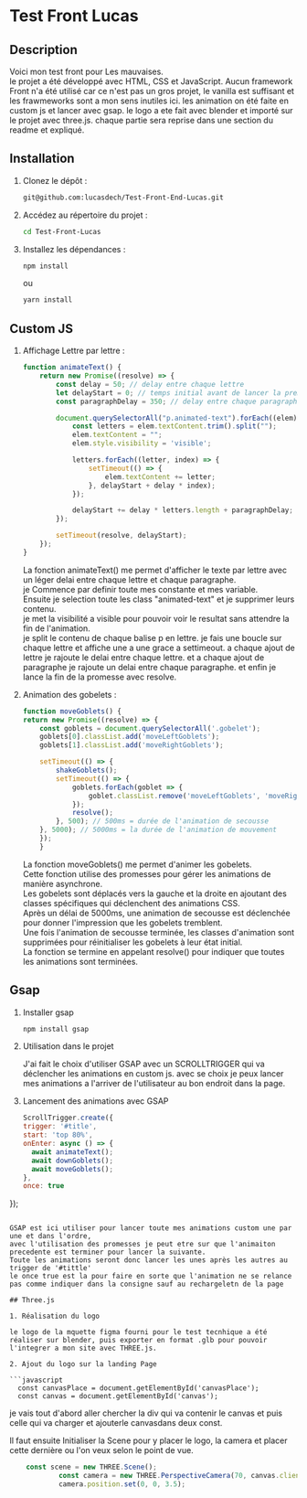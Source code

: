 # Test Front Lucas

## Description

Voici mon test front pour Les mauvaises. <br>
le projet a été développé avec HTML, CSS et JavaScript.
Aucun framework Front n'a été utilisé car ce n'est pas un gros projet, le vanilla est suffisant et les frawmeworks sont a mon sens inutiles ici.
les animation on été faite en custom js et lancer avec gsap.
le logo a ete fait avec blender et importé sur le projet avec three.js.
chaque partie sera reprise dans une section du readme et expliqué.

## Installation

1. Clonez le dépôt :

    ```bash
    git@github.com:lucasdech/Test-Front-End-Lucas.git
    ```

2. Accédez au répertoire du projet :

    ```bash
    cd Test-Front-Lucas
    ```

3. Installez les dépendances :

    ```bash
    npm install
    ```

    ou

    ```bash
    yarn install
    ```

## Custom JS

1. Affichage Lettre par lettre :

    ```javascript
    function animateText() {
        return new Promise((resolve) => {
            const delay = 50; // delay entre chaque lettre
            let delayStart = 0; // temps initial avant de lancer la premiere lettre
            const paragraphDelay = 350; // delay entre chaque paragraphe

            document.querySelectorAll("p.animated-text").forEach((elem) => {
                const letters = elem.textContent.trim().split("");
                elem.textContent = "";
                elem.style.visibility = 'visible';

                letters.forEach((letter, index) => {
                    setTimeout(() => {
                        elem.textContent += letter;
                    }, delayStart + delay * index);
                });    

                delayStart += delay * letters.length + paragraphDelay;
            });

            setTimeout(resolve, delayStart);
        });
    }
    ```

    La fonction animateText() me permet d'afficher le texte par lettre avec un léger delai entre chaque lettre et chaque paragraphe. <br>
    je Commence par definir toute mes constante et mes variable. <br>
    Ensuite je selection toute les class "animated-text" et je supprimer leurs contenu. <br>
    je met la visibilité a visible pour pouvoir voir le resultat sans attendre la fin de l'animation. <br>
    je split le contenu de chaque balise p en lettre.
    je fais une boucle sur chaque lettre et affiche une a une grace a settimeout.
    a chaque ajout de lettre je rajoute le delai entre chaque lettre.
    et a chaque ajout de paragraphe je rajoute un delai entre chaque paragraphe.
    et enfin je lance la fin de la promesse avec resolve.


2. Animation des gobelets :

    ```javascript
    function moveGoblets() {
    return new Promise((resolve) => {
        const goblets = document.querySelectorAll('.gobelet');
        goblets[0].classList.add('moveLeftGoblets');
        goblets[1].classList.add('moveRightGoblets');

        setTimeout(() => {
            shakeGoblets();
            setTimeout(() => {
                goblets.forEach(goblet => {
                    goblet.classList.remove('moveLeftGoblets', 'moveRightGoblets');
                });
                resolve();
            }, 500); // 500ms = durée de l'animation de secousse
        }, 5000); // 5000ms = la durée de l'animation de mouvement
        });
        }
    ```

    La fonction moveGoblets() me permet d'animer les gobelets. <br>
    Cette fonction utilise des promesses pour gérer les animations de manière asynchrone. <br>
    Les gobelets sont déplacés vers la gauche et la droite en ajoutant des classes spécifiques qui déclenchent des animations CSS. <br>
    Après un délai de 5000ms, une animation de secousse est déclenchée pour donner l'impression que les gobelets tremblent. <br>
    Une fois l'animation de secousse terminée, les classes d'animation sont supprimées pour réinitialiser les gobelets à leur état initial. <br>
    La fonction se termine en appelant resolve() pour indiquer que toutes les animations sont terminées.

## Gsap

1. Installer gsap

    ```bash
    npm install gsap
    ``` 
2. Utilisation dans le projet
    
    J'ai fait le choix d'utiliser GSAP avec un SCROLLTRIGGER qui va déclencher les animations en custom js.
    avec se choix je peux lancer mes animations a l'arriver de l'utilisateur au bon endroit dans la page.

3. Lancement des animations avec GSAP

    ```javascript 
    ScrollTrigger.create({
    trigger: '#title',
    start: 'top 80%',
    onEnter: async () => {
      await animateText();
      await downGoblets();
      await moveGoblets();
    },
    once: true
  });
  ```

  GSAP est ici utiliser pour lancer toute mes animations custom une par une et dans l'ordre,
  avec l'utilisation des promesses je peut etre sur que l'animaiton precedente est terminer pour lancer la suivante.
  Toute les animations seront donc lancer les unes après les autres au trigger de '#tittle'
  le once true est la pour faire en sorte que l'animation ne se relance pas comme indiquer dans la consigne sauf au rechargeletn de la page  

## Three.js

1. Réalisation du logo 

le logo de la mquette figma fourni pour le test tecnhique a été réaliser sur blender, puis exporter en format .glb pour pouvoir l'integrer a mon site avec THREE.js.

2. Ajout du logo sur la landing Page 

```javascript 
    const canvasPlace = document.getElementById('canvasPlace');
    const canvas = document.getElementById('canvas');
```

je vais tout d'abord aller chercher la div qui va contenir le canvas et puis celle qui va charger et ajouterle canvasdans deux const.


Il faut ensuite Initialiser la Scene pour y placer le logo, la camera et placer cette dernière ou l'on veux selon le point de vue.

```javascript
    const scene = new THREE.Scene();
            const camera = new THREE.PerspectiveCamera(70, canvas.clientWidth / canvas.clientHeight, 0.1, 1000);
            camera.position.set(0, 0, 3.5);
```



